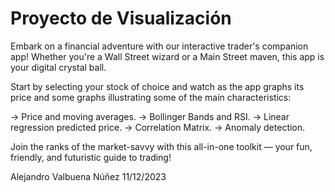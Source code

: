 # Proyecto de Visualización


Embark on a financial adventure with our interactive trader's companion app! Whether you're a Wall Street wizard or a Main Street maven, this app is your digital crystal ball. 

Start by selecting your stock of choice and watch as the app graphs its price and some graphs illustrating some of the main characteristics:

-> Price and moving averages.
-> Bollinger Bands and RSI.
-> Linear regression predicted price.
-> Correlation Matrix.
-> Anomaly detection.

Join the ranks of the market-savvy with this all-in-one toolkit — your fun, friendly, and futuristic guide to trading!


Alejandro Valbuena Núñez
11/12/2023
